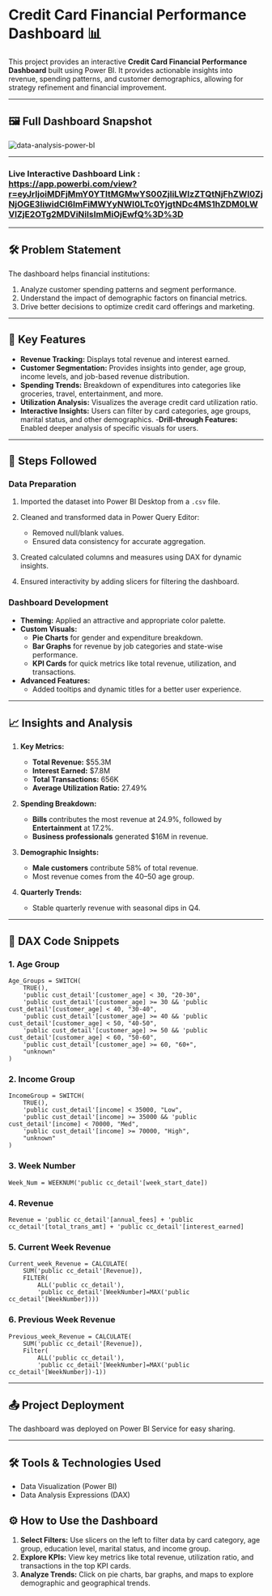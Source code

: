 
# Credit Card Financial Performance Dashboard 📊

This project provides an interactive **Credit Card Financial Performance Dashboard** built using Power BI. It provides actionable insights into revenue, spending patterns, and customer demographics, allowing for strategy refinement and financial improvement.

---


## 🖼️ Full Dashboard Snapshot


![data-analysis-power-bI](https://github.com/user-attachments/assets/2f18e09f-b4f6-400d-a2b4-20a03047d4ad)


---

### Live Interactive Dashboard Link : https://app.powerbi.com/view?r=eyJrIjoiMDFjMmY0YTItMGMwYS00ZjliLWIzZTQtNjFhZWI0ZjNjOGE3IiwidCI6ImFiMWYyNWI0LTc0YjgtNDc4MS1hZDM0LWVlZjE2OTg2MDViNiIsImMiOjEwfQ%3D%3D

---

## 🛠️ Problem Statement

The dashboard helps financial institutions:

1. Analyze customer spending patterns and segment performance.
2. Understand the impact of demographic factors on financial metrics.
3. Drive better decisions to optimize credit card offerings and marketing.

---

## 🚀 Key Features

- **Revenue Tracking:** Displays total revenue and interest earned.
- **Customer Segmentation:** Provides insights into gender, age group, income levels, and job-based revenue distribution.
- **Spending Trends:** Breakdown of expenditures into categories like groceries, travel, entertainment, and more.
- **Utilization Analysis:** Visualizes the average credit card utilization ratio.
- **Interactive Insights:** Users can filter by card categories, age groups, marital status, and other demographics.
-**Drill-through Features:** Enabled deeper analysis of specific visuals for users.
---

## 📝 Steps Followed

### Data Preparation
1. Imported the dataset into Power BI Desktop from a `.csv` file.
2. Cleaned and transformed data in Power Query Editor:
   - Removed null/blank values.
   - Ensured data consistency for accurate aggregation.

3. Created calculated columns and measures using DAX for dynamic insights.
4. Ensured interactivity by adding slicers for filtering the dashboard.

### Dashboard Development
- **Theming:** Applied an attractive and appropriate color palette.
- **Custom Visuals:**
  - **Pie Charts** for gender and expenditure breakdown.
  - **Bar Graphs** for revenue by job categories and state-wise performance.
  - **KPI Cards** for quick metrics like total revenue, utilization, and transactions.
- **Advanced Features:** 
  - Added tooltips and dynamic titles for a better user experience.

---

## 📈 Insights and Analysis

1. **Key Metrics:**
   - **Total Revenue:** $55.3M  
   - **Interest Earned:** $7.8M  
   - **Total Transactions:** 656K  
   - **Average Utilization Ratio:** 27.49%  

2. **Spending Breakdown:** 
   - **Bills** contributes the most revenue at 24.9%, followed by **Entertainment** at 17.2%.  
   - **Business professionals** generated $16M in revenue.

3. **Demographic Insights:**  
   - **Male customers** contribute 58% of total revenue.  
   - Most revenue comes from the 40–50 age group.  

4. **Quarterly Trends:**  
   - Stable quarterly revenue with seasonal dips in Q4.  

---

## 🔧 DAX Code Snippets

### 1. Age Group  
```DAX
Age_Groups = SWITCH(
    TRUE(),
    'public cust_detail'[customer_age] < 30, "20-30",
    'public cust_detail'[customer_age] >= 30 && 'public cust_detail'[customer_age] < 40, "30-40",
    'public cust_detail'[customer_age] >= 40 && 'public cust_detail'[customer_age] < 50, "40-50",
    'public cust_detail'[customer_age] >= 50 && 'public cust_detail'[customer_age] < 60, "50-60",
    'public cust_detail'[customer_age] >= 60, "60+",
    "unknown"
)
```

### 2. Income Group  
```DAX
IncomeGroup = SWITCH(
    TRUE(),
    'public cust_detail'[income] < 35000, "Low",
    'public cust_detail'[income] >= 35000 && 'public cust_detail'[income] < 70000, "Med",
    'public cust_detail'[income] >= 70000, "High",
    "unknown"
)
```

### 3. Week Number  
```DAX
Week_Num = WEEKNUM('public cc_detail'[week_start_date])
```

### 4. Revenue  
```DAX
Revenue = 'public cc_detail'[annual_fees] + 'public cc_detail'[total_trans_amt] + 'public cc_detail'[interest_earned]
```

### 5. Current Week Revenue  
```DAX
Current_week_Revenue = CALCULATE(
    SUM('public cc_detail'[Revenue]),
    FILTER(
        ALL('public cc_detail'),
        'public cc_detail'[WeekNumber]=MAX('public cc_detail'[WeekNumber])))
```

### 6. Previous Week Revenue  
```DAX
Previous_week_Revenue = CALCULATE(
    SUM('public cc_detail'[Revenue]),
    Filter(
        ALL('public cc_detail'),
        'public cc_detail'[WeekNumber]=MAX('public cc_detail'[WeekNumber])-1))

```

---

## 📤 Project Deployment

The dashboard was deployed on Power BI Service for easy sharing.

---

## 🛠️ Tools & Technologies Used 

- Data Visualization (Power BI) 
- Data Analysis Expressions (DAX)

## ⚙️ How to Use the Dashboard

1. **Select Filters:** Use slicers on the left to filter data by card category, age group, education level, marital status, and income group.
2. **Explore KPIs:** View key metrics like total revenue, utilization ratio, and transactions in the top KPI cards.
3. **Analyze Trends:** Click on pie charts, bar graphs, and maps to explore demographic and geographical trends.
